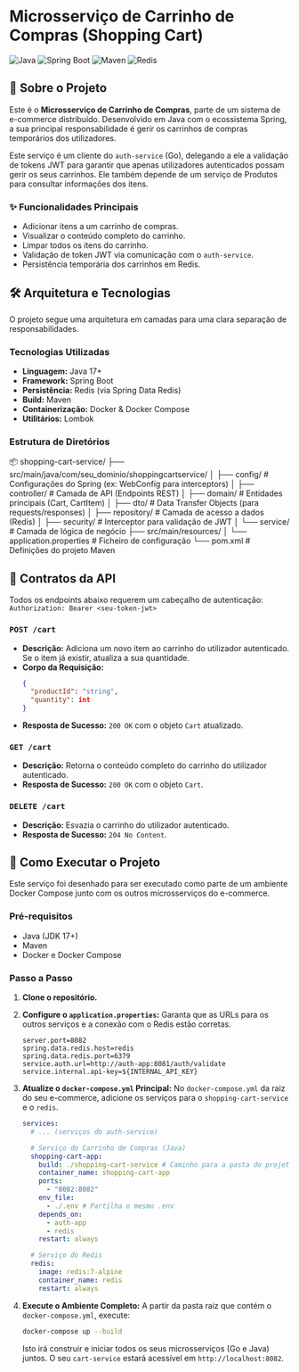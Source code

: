 # Microsserviço de Carrinho de Compras (Shopping Cart)

![Java](https://img.shields.io/badge/Java-17-blue.svg)
![Spring Boot](https://img.shields.io/badge/Spring%20Boot-3.3-green.svg)
![Maven](https://img.shields.io/badge/Maven-4.0-orange.svg)
![Redis](https://img.shields.io/badge/Redis-7.2-red.svg)

## 📖 Sobre o Projeto

Este é o **Microsserviço de Carrinho de Compras**, parte de um sistema de e-commerce distribuído. Desenvolvido em Java com o ecossistema Spring, a sua principal responsabilidade é gerir os carrinhos de compras temporários dos utilizadores.

Este serviço é um cliente do `auth-service` (Go), delegando a ele a validação de tokens JWT para garantir que apenas utilizadores autenticados possam gerir os seus carrinhos. Ele também depende de um serviço de Produtos para consultar informações dos itens.

### ✨ Funcionalidades Principais
* Adicionar itens a um carrinho de compras.
* Visualizar o conteúdo completo do carrinho.
* Limpar todos os itens do carrinho.
* Validação de token JWT via comunicação com o `auth-service`.
* Persistência temporária dos carrinhos em Redis.

## 🛠️ Arquitetura e Tecnologias

O projeto segue uma arquitetura em camadas para uma clara separação de responsabilidades.

### Tecnologias Utilizadas
* **Linguagem:** Java 17+
* **Framework:** Spring Boot
* **Persistência:** Redis (via Spring Data Redis)
* **Build:** Maven
* **Containerização:** Docker & Docker Compose
* **Utilitários:** Lombok

### Estrutura de Diretórios

📦 shopping-cart-service/
├── src/main/java/com/seu_dominio/shoppingcartservice/
│   ├── config/             # Configurações do Spring (ex: WebConfig para interceptors)
│   ├── controller/         # Camada de API (Endpoints REST)
│   ├── domain/             # Entidades principais (Cart, CartItem)
│   ├── dto/                # Data Transfer Objects (para requests/responses)
│   ├── repository/         # Camada de acesso a dados (Redis)
│   ├── security/           # Interceptor para validação de JWT
│   └── service/            # Camada de lógica de negócio
├── src/main/resources/
│   └── application.properties # Ficheiro de configuração
└── pom.xml                 # Definições do projeto Maven

## 📜 Contratos da API

Todos os endpoints abaixo requerem um cabeçalho de autenticação: `Authorization: Bearer <seu-token-jwt>`

### `POST /cart`
* **Descrição:** Adiciona um novo item ao carrinho do utilizador autenticado. Se o item já existir, atualiza a sua quantidade.
* **Corpo da Requisição:**
    ```json
    {
      "productId": "string",
      "quantity": int
    }
    ```
* **Resposta de Sucesso:** `200 OK` com o objeto `Cart` atualizado.

### `GET /cart`
* **Descrição:** Retorna o conteúdo completo do carrinho do utilizador autenticado.
* **Resposta de Sucesso:** `200 OK` com o objeto `Cart`.

### `DELETE /cart`
* **Descrição:** Esvazia o carrinho do utilizador autenticado.
* **Resposta de Sucesso:** `204 No Content`.

## 🚀 Como Executar o Projeto

Este serviço foi desenhado para ser executado como parte de um ambiente Docker Compose junto com os outros microsserviços do e-commerce.

### Pré-requisitos
* Java (JDK 17+)
* Maven
* Docker e Docker Compose

### Passo a Passo
1.  **Clone o repositório.**

2.  **Configure o `application.properties`:**
    Garanta que as URLs para os outros serviços e a conexão com o Redis estão corretas.
    ```properties
    server.port=8082
    spring.data.redis.host=redis
    spring.data.redis.port=6379
    service.auth.url=http://auth-app:8081/auth/validate
    service.internal.api-key=${INTERNAL_API_KEY}
    ```

3.  **Atualize o `docker-compose.yml` Principal:**
    No `docker-compose.yml` da raiz do seu e-commerce, adicione os serviços para o `shopping-cart-service` e o `redis`.
    ```yaml
    services:
      # ... (serviços do auth-service)

      # Serviço do Carrinho de Compras (Java)
      shopping-cart-app:
        build: ./shopping-cart-service # Caminho para a pasta do projeto Java
        container_name: shopping-cart-app
        ports:
          - "8082:8082"
        env_file:
          - ./.env # Partilha o mesmo .env
        depends_on:
          - auth-app
          - redis
        restart: always

      # Serviço do Redis
      redis:
        image: redis:7-alpine
        container_name: redis
        restart: always

4.  **Execute o Ambiente Completo:**
    A partir da pasta raiz que contém o `docker-compose.yml`, execute:
    ```bash
    docker-compose up --build
    ```
    Isto irá construir e iniciar todos os seus microsserviços (Go e Java) juntos. O seu `cart-service` estará acessível em `http://localhost:8082`.